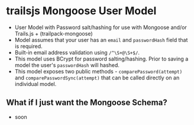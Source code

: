# trailsjs Mongoose User Model

- User Model with Password salt/hashing for use with Mongoose and/or Trails.js + (trailpack-mongoose)
- Model assumes that your user has an `email` and `passwordHash` field that is required.
- Built-in email address validation using `/^\S+@\S+$/`.
- This model uses BCrypt for password salting/hashing. Prior to saving a model the user's `passwordHash` will hashed.
- This model exposes two public methods - `comparePassword(attempt)` and `comparePasswordSync(attempt)` that can be called directly on an individual model.

## What if I just want the Mongoose Schema?

* soon
